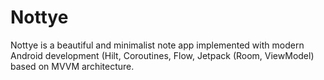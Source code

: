 # Nottye
Nottye is a beautiful and minimalist note app implemented with modern Android development  (Hilt, Coroutines, Flow, Jetpack (Room, ViewModel) based on MVVM architecture.
